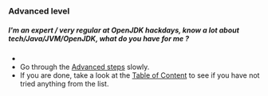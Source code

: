 ### Advanced level

##### I'm an expert / very regular at OpenJDK hackdays, know a lot about tech/Java/JVM/OpenJDK, what do you have for me ?

- 
- Go through the [Advanced steps](../advanced-steps/advanced_steps.md) slowly.
- If you are done, take a look at the [Table of Content](http://neomatrix369.gitbooks.io/adoptopenjdk-getting-started-kit/content/) to see if you have not tried anything from the list.





